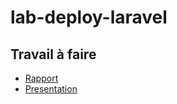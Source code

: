 # lab-deploy-laravel

## Travail à faire 

- [Rapport](https://labs-web.github.io/lab-deploy-laravel/)
- [Presentation](https://labs-web.github.io/lab-deploy-laravel/presentation.html#/)